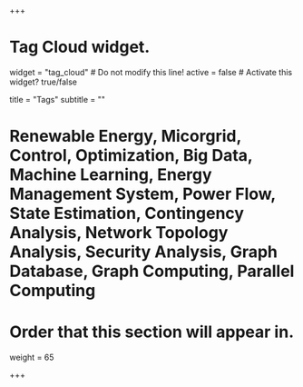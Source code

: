 +++
# Tag Cloud widget.
widget = "tag_cloud"  # Do not modify this line!
active = false  # Activate this widget? true/false

title = "Tags"
subtitle = ""

# Renewable Energy, Micorgrid, Control, Optimization, Big Data, Machine Learning, Energy Management System, Power Flow, State Estimation, Contingency Analysis, Network Topology Analysis, Security Analysis, Graph Database, Graph Computing, Parallel Computing

# Order that this section will appear in.
weight = 65

+++


